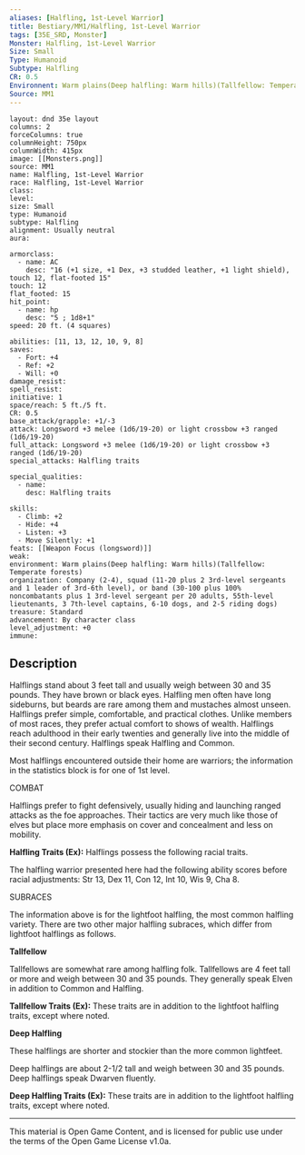 ```yaml
---
aliases: [Halfling, 1st-Level Warrior]
title: Bestiary/MM1/Halfling, 1st-Level Warrior
tags: [35E_SRD, Monster]
Monster: Halfling, 1st-Level Warrior
Size: Small
Type: Humanoid
Subtype: Halfling
CR: 0.5
Environnent: Warm plains(Deep halfling: Warm hills)(Tallfellow: Temperate forests)
Source: MM1
---
```


```statblock
layout: dnd 35e layout
columns: 2
forceColumns: true
columnHeight: 750px
columnWidth: 415px
image: [[Monsters.png]]
source: MM1
name: Halfling, 1st-Level Warrior
race: Halfling, 1st-Level Warrior
class: 
level: 
size: Small
type: Humanoid
subtype: Halfling
alignment: Usually neutral
aura: 

armorclass:
  - name: AC
    desc: "16 (+1 size, +1 Dex, +3 studded leather, +1 light shield), touch 12, flat-footed 15"
touch: 12
flat_footed: 15
hit_point:
  - name: hp
    desc: "5 ; 1d8+1"
speed: 20 ft. (4 squares)

abilities: [11, 13, 12, 10, 9, 8]
saves:
  - Fort: +4
  - Ref: +2
  - Will: +0
damage_resist: 
spell_resist: 
initiative: 1
space/reach: 5 ft./5 ft.
CR: 0.5
base_attack/grapple: +1/-3
attack: Longsword +3 melee (1d6/19-20) or light crossbow +3 ranged (1d6/19-20)
full_attack: Longsword +3 melee (1d6/19-20) or light crossbow +3 ranged (1d6/19-20)
special_attacks: Halfling traits

special_qualities:
  - name: 
    desc: Halfling traits

skills:
  - Climb: +2
  - Hide: +4
  - Listen: +3
  - Move Silently: +1
feats: [[Weapon Focus (longsword)]]
weak: 
environment: Warm plains(Deep halfling: Warm hills)(Tallfellow: Temperate forests)
organization: Company (2-4), squad (11-20 plus 2 3rd-level sergeants and 1 leader of 3rd-6th level), or band (30-100 plus 100% noncombatants plus 1 3rd-level sergeant per 20 adults, 55th-level lieutenants, 3 7th-level captains, 6-10 dogs, and 2-5 riding dogs)
treasure: Standard
advancement: By character class
level_adjustment: +0
immune: 
```

## Description

<p>Halflings stand about 3 feet tall and usually weigh between 30 and 35 pounds. They have brown or black eyes. Halfling men often have long sideburns, but beards are rare among them and mustaches almost unseen. Halflings prefer simple, comfortable, and practical clothes. Unlike members of most races, they prefer actual comfort to shows of wealth. Halflings reach adulthood in their early twenties and generally live into the middle of their second century. Halflings speak Halfling and Common.</p>
<p>Most halflings encountered outside their home are warriors; the information in the statistics block is for one of 1st level.</p>
<p>COMBAT</p>
<p>Halflings prefer to fight defensively, usually hiding and launching ranged attacks as the foe approaches. Their tactics are very much like those of elves but place more emphasis on cover and concealment and less on mobility.</p>
<p>
            <b>Halfling Traits (Ex):</b> Halflings possess the following racial traits.</p>
<p>The halfling warrior presented here had the following ability scores before racial adjustments: Str 13, Dex 11, Con 12, Int 10, Wis 9, Cha 8.</p>
<p>SUBRACES</p>
<p>The information above is for the lightfoot halfling, the most common halfling variety. There are two other major halfling subraces, which differ from lightfoot halflings as follows.</p>
<p>
            <b>Tallfellow</b>
          </p>
<p>Tallfellows are somewhat rare among halfling folk. Tallfellows are 4 feet tall or more and weigh between 30 and 35 pounds. They generally speak Elven in addition to Common and Halfling.</p>
<p>
            <b>Tallfellow Traits (Ex):</b> These traits are in addition to the lightfoot halfling traits, except where noted.</p>
<p>
            <b>Deep Halfling</b>
          </p>
<p>These halflings are shorter and stockier than the more common lightfeet.</p>
<p>Deep halflings are about 2-1/2 tall and weigh between 30 and 35 pounds. Deep halflings speak Dwarven fluently.</p>
<p>
            <b>Deep Halfling Traits (Ex):</b> These traits are in addition to the lightfoot halfling traits, except where noted.</p>

---

This material is Open Game Content, and is licensed for public use under
the terms of the Open Game License v1.0a.
